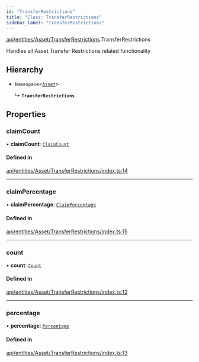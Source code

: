 ```yaml
---
id: "TransferRestrictions"
title: "Class: TransferRestrictions"
sidebar_label: "TransferRestrictions"
---
```


[api/entities/Asset/TransferRestrictions](../../../../../modules/API/Entities/Asset/TransferRestrictions/TransferRestrictions.md).TransferRestrictions

Handles all Asset Transfer Restrictions related functionality

## Hierarchy

- `Namespace`<[`Asset`](../Asset.md)\>

  ↳ **`TransferRestrictions`**

## Properties

### claimCount

• **claimCount**: [`ClaimCount`](ClaimCount/ClaimCount.md)

#### Defined in

[api/entities/Asset/TransferRestrictions/index.ts:14](https://github.com/PolymeshAssociation/polymesh-sdk/blob/95e180d2/src/api/entities/Asset/TransferRestrictions/index.ts#L14)

___

### claimPercentage

• **claimPercentage**: [`ClaimPercentage`](ClaimPercentage/ClaimPercentage.md)

#### Defined in

[api/entities/Asset/TransferRestrictions/index.ts:15](https://github.com/PolymeshAssociation/polymesh-sdk/blob/95e180d2/src/api/entities/Asset/TransferRestrictions/index.ts#L15)

___

### count

• **count**: [`Count`](Count/Count.md)

#### Defined in

[api/entities/Asset/TransferRestrictions/index.ts:12](https://github.com/PolymeshAssociation/polymesh-sdk/blob/95e180d2/src/api/entities/Asset/TransferRestrictions/index.ts#L12)

___

### percentage

• **percentage**: [`Percentage`](Percentage/Percentage.md)

#### Defined in

[api/entities/Asset/TransferRestrictions/index.ts:13](https://github.com/PolymeshAssociation/polymesh-sdk/blob/95e180d2/src/api/entities/Asset/TransferRestrictions/index.ts#L13)
